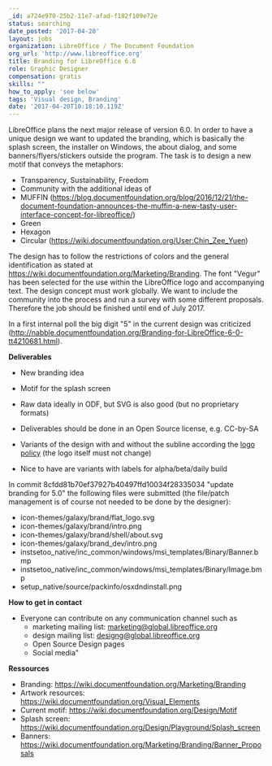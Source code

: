 ```yaml
---
_id: a724e970-25b2-11e7-afad-f182f109e72e
status: searching
date_posted: '2017-04-20'
layout: jobs
organization: LibreOffice / The Document Foundation
org_url: 'http://www.libreoffice.org'
title: Branding for LibreOffice 6.0
role: Graphic Designer
compensation: gratis
skills: ""
how_to_apply: 'see below'
tags: 'Visual design, Branding'
date: '2017-04-20T10:18:10.119Z'
---
```

LibreOffice plans the next major release of version 6.0. In order to have a unique design we want to updated the branding, which is basically the splash screen, the installer on Windows, the about dialog, and some banners/flyers/stickers outside the program. The task is to design a new motif that conveys the metaphors:
* Transparency, Sustainability, Freedom
* Community
with the additional ideas of
* MUFFIN (https://blog.documentfoundation.org/blog/2016/12/21/the-document-foundation-announces-the-muffin-a-new-tasty-user-interface-concept-for-libreoffice/)
* Green
* Hexagon 
* Circular (https://wiki.documentfoundation.org/User:Chin_Zee_Yuen)

The design has to follow the restrictions of colors and the general identification as stated at https://wiki.documentfoundation.org/Marketing/Branding. The font "Vegur" has been selected for the use within the LibreOffice logo and accompanying text. The design concept must work globally. We want to include the community into the process and run a survey with some different proposals. Therefore the job should be finished until end of July 2017.

In a first internal poll the big digit "5" in the current design was criticized (http://nabble.documentfoundation.org/Branding-for-LibreOffice-6-0-tt4210681.html).

**Deliverables**
* New branding idea
* Motif for the splash screen

* Raw data ideally in ODF, but SVG is also good (but no proprietary formats)
* Deliverables should be done in an Open Source license, e.g. CC-by-SA
* Variants of the design with and without the subline according the [logo policy](https://wiki.documentfoundation.org/TDF/Policies/Logo_Policy)  (the logo itself must not change)
* Nice to have are variants with labels for alpha/beta/daily build

In commit 8cfdd81b70ef37927b40497ffd10034f28335034 \"update branding for 5.0\" the following files were submitted (the file/patch management is of course not needed to be done by the designer):
* icon-themes/galaxy/brand/flat_logo.svg
* icon-themes/galaxy/brand/intro.png
* icon-themes/galaxy/brand/shell/about.svg
* icon-themes/galaxy/brand_dev/intro.png
* instsetoo_native/inc_common/windows/msi_templates/Binary/Banner.bmp
* instsetoo_native/inc_common/windows/msi_templates/Binary/Image.bmp
* setup_native/source/packinfo/osxdndinstall.png


**How to get in contact**

* Everyone can contribute on any communication channel such as
    * marketing mailing list: marketing@global.libreoffice.org
    * design mailing list: designg@global.libreoffice.org
    * Open Source Design pages
    * Social media"

**Ressources**

* Branding: https://wiki.documentfoundation.org/Marketing/Branding
* Artwork resources: https://wiki.documentfoundation.org/Visual_Elements
* Current motif: https://wiki.documentfoundation.org/Design/Motif
* Splash screen: https://wiki.documentfoundation.org/Design/Playground/Splash_screen
* Banners: https://wiki.documentfoundation.org/Marketing/Branding/Banner_Proposals
